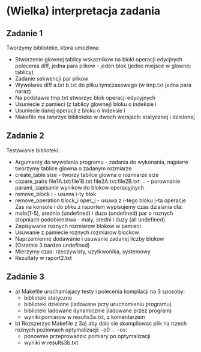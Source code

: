 # (Wielka) interpretacja zadania


## Zadanie 1
Tworzymy biblioteke, ktora umozliwa:  
* Stworzenie glownej tablicy wskaznikow na bloki operacji edycjnych polecenia diff, jedna para plikow - jeden blok (jedno miejsce w glownej tablicy)
* Zadanie sekwencji par plikow
* Wywolanie diff a.txt b.txt do pliku tymczasowego (w tmp.txt jedna para naraz)
* Na podstawie tmp.txt stworzyc blok operacji edycyjnych
* Usuniecie z pamieci (z tablicy glownej) bloku o indeksie i
* Usuniecie danej operacji z bloku o indeksie i
* Makefile ma tworzyc biblioteke w dwoch wersjach: statycznej i dzielonej

## Zadanie 2
Testowanie biblioteki:  
* Argumenty do wywolania programu - zadania do wykonania, najpierw tworzymy tablice glowna o zadanym rozmiarze
* create_table size - tworzy tablice glowna o rozmiarze size
* copare_pairs file1A.txt:file1B.txt file2A.txt:file2B.txt ... - porownanie parami, zapisanie wynikow do blokow operacyjnych
* remove_block i - usuwa i-ty blok
* remove_operation block_i oper_j - usuwa z i-tego bloku j-ta operacje
Zas na konsole i do pliku z raportem wypisujemy czas dzialania dla:  
* malo(1-5), srednio (undefined) i duzo (undefined) par o roznych stopniach podobienstwa - maly, sredni i duzy (all undefined)
* Zapisywanie roznych rozmiarow blokow w pamieci
* Usuwanie z pamiecie roznych rozmiarow blockow
* Naprzemienne dodawanie i usuwanie zadanej liczby blokow
* (Ostatnie 3 bardzo undefined)
* Mierzymy czas: rzeczywisty, uzytkwonika, systemowy
* Rezultaty w raport2.txt

## Zadanie 3  
* a) Makefile uruchamiajacy testy i polecenia kompilacji na 3 sposoby:  
    + biblioteki statyczne
    + biblioteki dzielone (ladowane przy uruchomieniu programu)
    + biblioteki ladowane dynamicznie (ladowane przez program)
    + wyniki pomiarow w results3a.txt, z komentarzem
* b) Rozszerzyc Makefile z 3a) aby dalo sie skompilowac plik na trzech roznych poziomach optymalizacji: -o0 ... -os:
    + ponownie przeprowadzic pomiary po optymalizacji
    + wyniki w results3b.txt
    